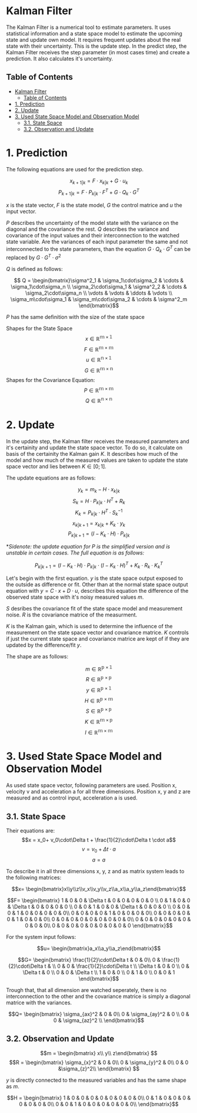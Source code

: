 
# Kalman Filter

The Kalman Filter is a numerical tool to estimate parameters. It uses statistical information and a state space model to estimate the upcoming state and update own model. It requires frequent updates about the real state with their uncertainty. This is the update step. In the predict step, the Kalman Filter receives the step parameter (in most cases time) and create a prediction. It also calculates it's uncertainty.

## Table of Contents

- [Kalman Filter](#kalman-filter)
  - [Table of Contents](#table-of-contents)
- [1. Prediction](#1-prediction)
- [2. Update](#2-update)
- [3. Used State Space Model and Observation Model](#3-used-state-space-model-and-observation-model)
  - [3.1. State Space](#31-state-space)
  - [3.2. Observation and Update](#32-observation-and-update)
 

# 1. Prediction

The following equations are used for the prediction step.
 
 $$ x_{k+1|k} = F \cdot x_{k|k} + G \cdot u_k $$
 $$ P_{k+1|k} = F \cdot P_{k|k} \cdot F^T + G\cdot Q_k \cdot G^T $$

 $x$ is the state vector, $F$ is the state model, $G$ the control matrice and $u$ the input vector.

 $P$ describes the uncertainty of the model state with the variance on the diagonal and the covariance the rest. $Q$ describes the variance and covariance of the input values and their interconnection to the watched state variable. Are the variances of each input parameter the same and not interconnected to the state parameters, than the equation $G \cdot Q_k \cdot G^T$ can be replaced by $G \cdot G^T \cdot \sigma^2$

$Q$ is defined as follows:

 $$ Q = \begin{bmatrix}\sigma^2_1 & \sigma_1\cdot\sigma_2 & \cdots & \sigma_1\cdot\sigma_n \\
 \sigma_2\cdot\sigma_1 & \sigma^2_2 & \cdots & \sigma_2\cdot\sigma_n \\
 \vdots & \vdots & \ddots & \vdots \\
 \sigma_m\cdot\sigma_1 & \sigma_m\cdot\sigma_2 & \cdots & \sigma^2_m
  \end{bmatrix}$$

  $P$ has the same definition with the size of the state space

Shapes for the State Space
  $$ x \in \mathbb{R^{m\times 1}}$$
  $$ F \in \mathbb{R^{m\times m}}$$
  $$ u \in \mathbb{R^{n\times 1}}$$
  $$ G \in \mathbb{R^{m\times n}}$$
  Shapes for the Covariance Equation:
  $$ P \in \mathbb{R^{m\times m}}$$
  $$ Q \in \mathbb{R^{n\times n}}$$
  
  # 2. Update

  In the update step, the Kalman filter receives the measured parameters and it's certainity and update the state space vector. To do so, it calculate on basis of the certainity the Kalman gain $K$. It describes how much of the model and how much of the measured values are taken to update the state space vector and lies between $K \in [0; 1]$.

  The update equations are as follows:

  $$y_k=m_k - H\cdot x_{k|k}$$
  $$S_k=H\cdot P_{k|k} \cdot H^T + R_k$$
  $$K_k=P_{k|k} \cdot H^T \cdot S_k^{-1}$$
  $$x_{k|k+1}=x_{k|k} + K_k \cdot y_k$$
  $$P_{k|k+1}=(I - K_k \cdot H) \cdot P_{k|k}$$

  **Sidenote: the update equation for P is the simplified version and is unstable in certain cases. The full equation is as follows:*

$$P_{k|k+1}=(I - K_k \cdot H) \cdot P_{k|k} \cdot (I - K_k \cdot H)^T + K_k\cdot R_k \cdot K_k^T$$

  Let's begin with the first equation. $y$ is the state space output exposed to the outside as difference or fit. Other than at the normal state space output equation with $y = C \cdot x+D\cdot u$, describes this equation the difference of the observed state space with it's noisy measured values $m$.
  
   $S$ desribes the covariance fit of the state space model and measurement noise. $R$ is the covariance matrice of the measurment.
   
   $K$ is the Kalman gain, which is used to determine the influence of the measurement on the state space vector and covariance matrice. $K$ controls if just the current state space and covariance matrice are kept of if they are updated by the difference/fit $y$.

   The shape are as follows:

   $$m\in \mathbb{R^{p\times 1}}$$
   $$R\in \mathbb{R^{p\times p}}$$
   $$y\in \mathbb{R^{p\times 1}}$$
   $$H\in \mathbb{R^{p\times m}}$$
   $$S\in \mathbb{R^{p\times p}}$$
   $$K\in \mathbb{R^{m\times p}}$$
   $$I\in \mathbb{R^{m\times m}}$$

   # 3. Used State Space Model and Observation Model

   As used state space vector, following parameters are used. Position x, velocity v and acceleration a for all three dimensions. Position x, y and z are measured and as control input, acceleration a is used.
   
   ## 3.1. State Space

   Their equations are:
   $$x = x_0+ v_0\cdot\Delta t + \frac{1}{2}\cdot\Delta t \cdot a$$
   $$v = v_0 + \Delta t \cdot a$$
   $$a = a$$

   To describe it in all three dimensions x, y, z and as matrix system leads to the following matrices:

   $$x= \begin{bmatrix}x\\y\\z\\v_x\\v_y\\v_z\\a_x\\a_y\\a_z\end{bmatrix}$$

   $$F= \begin{bmatrix}
   1 & 0 & 0 & \Delta t & 0 & 0 & 0 & 0 & 0 \\
   0 & 1 & 0 & 0 & \Delta t & 0 & 0 & 0 & 0 \\
   0 & 0 & 1 & 0 & 0 & \Delta t & 0 & 0 & 0 \\
   0 & 0 & 0 & 1 & 0 & 0 & 0 & 0 & 0\\
   0 & 0 & 0 & 0 & 1 & 0 & 0 & 0 & 0\\
   0 & 0 & 0 & 0 & 0 & 1 & 0 & 0 & 0\\
   0 & 0 & 0 & 0 & 0 & 0 & 0 & 0 & 0\\
   0 & 0 & 0 & 0 & 0 & 0 & 0 & 0 & 0\\
   0 & 0 & 0 & 0 & 0 & 0 & 0 & 0 & 0
    \end{bmatrix}$$

   For the system input follows:

   $$u= \begin{bmatrix}a_x\\a_y\\a_z\end{bmatrix}$$

   $$G= \begin{bmatrix}
   \frac{1}{2}\cdot\Delta t & 0 & 0\\
   0 & \frac{1}{2}\cdot\Delta t & \\
   0 & 0 & \frac{1}{2}\cdot\Delta t \\
   \Delta t & 0 & 0 \\
   0 & \Delta t & 0 \\
   0 & 0 & \Delta t \\
   1 & 0 & 0 \\
   0 & 1 & 0 \\
   0 & 0 & 1 
    \end{bmatrix}$$

   Trough that, that all dimension are watched seperately, there is no interconnection to the other and the covariance matrice is simply a diagonal matrice with the variances. 

   $$Q= \begin{bmatrix}
   \sigma_{ax}^2 & 0 & 0\\
   0 & \sigma_{ay}^2 & 0 \\
   0 & 0 & \sigma_{az}^2 \\
    \end{bmatrix}$$

   ## 3.2. Observation and Update

   $$m = \begin{bmatrix} x\\ y\\ z\end{bmatrix} $$
   $$R = \begin{bmatrix}
    \sigma_{x}^2 & 0 & 0\\
    0 & \sigma_{y}^2 & 0\\
    0 & 0 &\sigma_{z}^2\\
   \end{bmatrix} $$

   $y$ is directly connected to the measured variables and has the same shape as $m$.

   $$H = \begin{bmatrix}
   1 & 0 & 0 & 0 & 0 & 0 & 0 & 0 & 0\\
   0 & 1 & 0 & 0 & 0 & 0 & 0 & 0 & 0\\
   0 & 0 & 1 & 0 & 0 & 0 & 0 & 0 & 0\\
   \end{bmatrix}$$